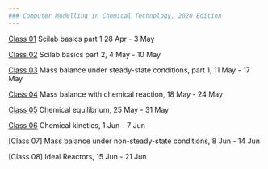 ```yaml
---
### Computer Modelling in Chemical Technology, 2020 Edition
---
```


[Class 01](01/README.md) Scilab basics part 1 28 Apr - 3 May

[Class 02](02/README.md) Scilab basics part 2, 4 May - 10 May

[Class 03](03/README.md) Mass balance under steady-state conditions, part 1, 11 May - 17 May

[Class 04](04/README.md) Mass balance with chemical reaction, 18 May - 24 May

[Class 05](05/README.md) Chemical equilibrium, 25 May - 31 May

[Class 06](06/README.md) Chemical kinetics, 1 Jun - 7 Jun

[Class 07] Mass balance under non-steady-state conditions, 8 Jun - 14 Jun

[Class 08] Ideal Reactors, 15 Jun - 21 Jun
